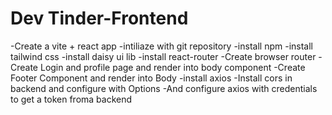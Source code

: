 

# Dev Tinder-Frontend
  -Create a vite + react app
  -intiliaze with git repository
  -install npm 
  -install tailwind css
  -install daisy ui lib
  -install react-router
  -Create browser router 
  -Create Login and profile page and render into body component
  -Create Footer Component and render into Body
  -install axios 
  -Install cors in backend and configure with Options
  -And configure axios with credentials to get a token froma backend
   


